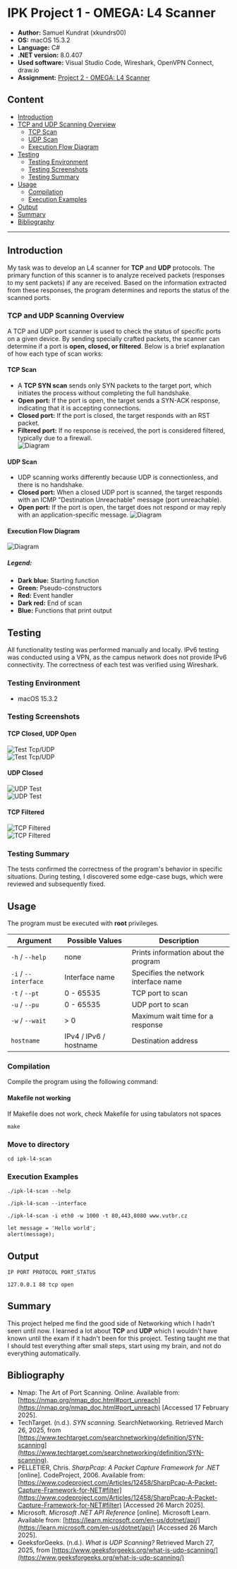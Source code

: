 # IPK Project 1 - OMEGA: L4 Scanner

* **Author:** Samuel Kundrat (xkundrs00)  
* **OS:** macOS 15.3.2  
* **Language:** C#  
* **.NET version:** 8.0.407  
* **Used software:** Visual Studio Code, Wireshark, OpenVPN Connect, draw.io  
* **Assignment:** [Project 2 - OMEGA: L4 Scanner](https://git.fit.vutbr.cz/NESFIT/IPK-Projects/src/branch/master/Project_1/omega#project-2---omega-l4-scanner)  
## Content
- [Introduction](#introduction)
- [TCP and UDP Scanning Overview](#tcp-and-udp-scanning-overview)
  - [TCP Scan](#tcp-scan)
  - [UDP Scan](#udp-scan)
  - [Execution Flow Diagram](#execution-flow-diagram)
- [Testing](#testing)
  - [Testing Environment](#testing-environment)
  - [Testing Screenshots](#testing-screenshots)
  - [Testing Summary](#testing-summary)
- [Usage](#usage)
  - [Compilation](#compilation)
  - [Execution Examples](#execution-examples)
- [Output](#output)
- [Summary](#summary)
- [Bibliography](#bibliography)

---


## Introduction
My task was to develop an L4 scanner for **TCP** and **UDP** protocols. The primary function of this scanner is to analyze received packets (responses to my sent packets) if any are received. Based on the information extracted from these responses, the program determines and reports the status of the scanned ports.

### TCP and UDP Scanning Overview

A TCP and UDP port scanner is used to check the status of specific ports on a given device. By sending specially crafted packets, the scanner can determine if a port is **open, closed, or filtered**. Below is a brief explanation of how each type of scan works:

#### TCP Scan
- A **TCP SYN scan** sends only SYN packets to the target port, which initiates the process without completing the full handshake.  
- **Open port:** If the port is open, the target sends a SYN-ACK response, indicating that it is accepting connections.  
- **Closed port:** If the port is closed, the target responds with an RST packet.  
- **Filtered port:** If no response is received, the port is considered filtered, typically due to a firewall.  
![Diagram](./media/networking-tcp_port_scanning.png "Diagram")

#### UDP Scan
- UDP scanning works differently because UDP is connectionless, and there is no handshake.  
- **Closed port:** When a closed UDP port is scanned, the target responds with an ICMP "Destination Unreachable" message (port unreachable).  
- **Open port:** If the port is open, the target does not respond or may reply with an application-specific message.
![Diagram](./media/icmp.png "Diagram")

#### Execution Flow Diagram
![Diagram](./media/IPK.drawio.png "Diagram")  
##### Legend:
* **Dark blue:** Starting function  
* **Green:** Pseudo-constructors  
* **Red:** Event handler  
* **Dark red:** End of scan  
* **Blue:** Functions that print output  

## Testing
All functionality testing was performed manually and locally. IPv6 testing was conducted using a VPN, as the campus network does not provide IPv6 connectivity. The correctness of each test was verified using Wireshark.

### Testing Environment
* macOS 15.3.2  

### Testing Screenshots
#### TCP Closed, UDP Open  
![Test Tcp/UDP](./media/TCPUDPTerminal.png "Test Tcp/UDP")  
![Test Tcp/UDP](./media/tcpudpWireShark.png "Test tcp")  

#### UDP Closed  
![UDP Test](./media/UDP53Terminal.png "UDP Test")  
![UDP Test](./media/UDP53.png "UDP Test")  

#### TCP Filtered  
![TCP Filtered](./media/filteredTerminal.png "TCP Filtered")  
![TCP Filtered](./media/filteredShark.png "TCP Filtered")  

### Testing Summary
The tests confirmed the correctness of the program's behavior in specific situations. During testing, I discovered some edge-case bugs, which were reviewed and subsequently fixed.

## Usage
The program must be executed with **root** privileges.

| Argument              | Possible Values | Description |
|-----------------------|----------------|-------------|
| `-h` / `--help`      | none           | Prints information about the program |
| `-i` / `--interface` | Interface name | Specifies the network interface name |
| `-t` / `--pt`        | 0 - 65535      | TCP port to scan |
| `-u` / `--pu`        | 0 - 65535      | UDP port to scan |
| `-w` / `--wait`      | > 0            | Maximum wait time for a response |
| `hostname`           | IPv4 / IPv6 / hostname | Destination address |

### Compilation
Compile the program using the following command: 

#### Makefile not working
If Makefile does not work, check Makefile for using tabulators not spaces
```
make
````
### Move to directory
```
cd ipk-l4-scan
````
### Execution Examples
```
./ipk-l4-scan --help
````
```
./ipk-l4-scan --interface
````
````
./ipk-l4-scan -i eth0 -w 1000 -t 80,443,8080 www.vutbr.cz
````

```
let message = 'Hello world';
alert(message);
```

## Output
```
IP PORT PROTOCOL PORT_STATUS
```
```
127.0.0.1 88 tcp open
```

## Summary
This project helped me find the good side of Networking which I hadn't seen until now. I learned a lot about __TCP__ and __UDP__ which I wouldn't have known until the exam if it hadn't been for this project. Testing taught me that I should test everything after small steps, start using my brain, and not do everything automatically.

## Bibliography
* Nmap: The Art of Port Scanning. Online. Available from: [https://nmap.org/nmap_doc.html#port_unreach](https://nmap.org/nmap_doc.html#port_unreach) [Accessed 17 February 2025].  
* TechTarget. (n.d.). *SYN scanning.* SearchNetworking. Retrieved March 26, 2025, from [https://www.techtarget.com/searchnetworking/definition/SYN-scanning](https://www.techtarget.com/searchnetworking/definition/SYN-scanning).  
* PELLETIER, Chris. *SharpPcap: A Packet Capture Framework for .NET* [online]. CodeProject, 2006. Available from: [https://www.codeproject.com/Articles/12458/SharpPcap-A-Packet-Capture-Framework-for-NET#filter](https://www.codeproject.com/Articles/12458/SharpPcap-A-Packet-Capture-Framework-for-NET#filter) [Accessed 26 March 2025].  
* Microsoft. *Microsoft .NET API Reference* [online]. Microsoft Learn. Available from: [https://learn.microsoft.com/en-us/dotnet/api/](https://learn.microsoft.com/en-us/dotnet/api/) [Accessed 26 March 2025].
* GeeksforGeeks. (n.d.). *What is UDP Scanning?* Retrieved March 27, 2025, from [https://www.geeksforgeeks.org/what-is-udp-scanning/](https://www.geeksforgeeks.org/what-is-udp-scanning/)


